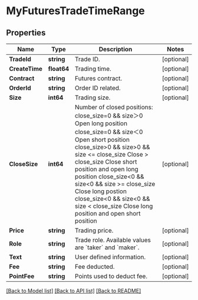# MyFuturesTradeTimeRange

## Properties

Name | Type | Description | Notes
------------ | ------------- | ------------- | -------------
**TradeId** | **string** | Trade ID. | [optional] 
**CreateTime** | **float64** | Trading time. | [optional] 
**Contract** | **string** | Futures contract. | [optional] 
**OrderId** | **string** | Order ID related. | [optional] 
**Size** | **int64** | Trading size. | [optional] 
**CloseSize** | **int64** | Number of closed positions:  close_size&#x3D;0 &amp;&amp; size＞0 Open long position close_size&#x3D;0 &amp;&amp; size＜0 Open short position close_size&gt;0 &amp;&amp; size&gt;0 &amp;&amp; size &lt;&#x3D; close_size Close &gt; close_size Close short position and open long position close_size&lt;0 &amp;&amp; size&lt;0 &amp;&amp; size &gt;&#x3D; close_size Close long postion close_size&lt;0 &amp;&amp; size&lt;0 &amp;&amp; size &lt; close_size Close long position and open short position | [optional] 
**Price** | **string** | Trading price. | [optional] 
**Role** | **string** | Trade role. Available values are &#x60;taker&#x60; and &#x60;maker&#x60;. | [optional] 
**Text** | **string** | User defined information. | [optional] 
**Fee** | **string** | Fee deducted. | [optional] 
**PointFee** | **string** | Points used to deduct fee. | [optional] 

[[Back to Model list]](../README.md#documentation-for-models) [[Back to API list]](../README.md#documentation-for-api-endpoints) [[Back to README]](../README.md)


